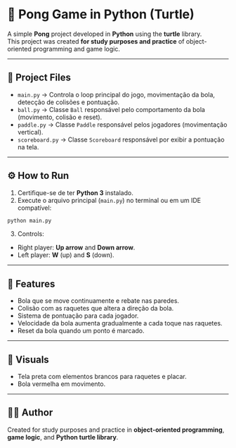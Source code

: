# 🏓 Pong Game in Python (Turtle)

A simple **Pong** project developed in **Python** using the **turtle** library.  
This project was created **for study purposes and practice** of object-oriented programming and game logic.

---

## 🧩 Project Files

- `main.py` → Controla o loop principal do jogo, movimentação da bola, detecção de colisões e pontuação.
- `ball.py` → Classe `Ball` responsável pelo comportamento da bola (movimento, colisão e reset).
- `paddle.py` → Classe `Paddle` responsável pelos jogadores (movimentação vertical).
- `scoreboard.py` → Classe `Scoreboard` responsável por exibir a pontuação na tela.

---

## ⚙️ How to Run

1. Certifique-se de ter **Python 3** instalado.  
2. Execute o arquivo principal (`main.py`) no terminal ou em um IDE compatível:
```bash
python main.py
```

3. Controls:
- Right player: **Up arrow** and **Down arrow**.
- Left player: **W** (up) and **S** (down).

---

## 🧠 Features

- Bola que se move continuamente e rebate nas paredes.  
- Colisão com as raquetes que altera a direção da bola.  
- Sistema de pontuação para cada jogador.  
- Velocidade da bola aumenta gradualmente a cada toque nas raquetes.  
- Reset da bola quando um ponto é marcado.  

---

## 🎨 Visuals

- Tela preta com elementos brancos para raquetes e placar.  
- Bola vermelha em movimento.  

---

## 👨‍💻 Author

Created for study purposes and practice in **object-oriented programming**, **game logic**, and **Python turtle library**.
